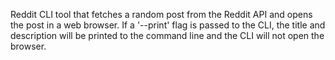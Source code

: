 Reddit CLI tool that fetches a random post from the Reddit API and opens the post in a web browser. If a '--print' flag is passed to the CLI, the title and description will be printed to the command line and the CLI will not open the browser.
